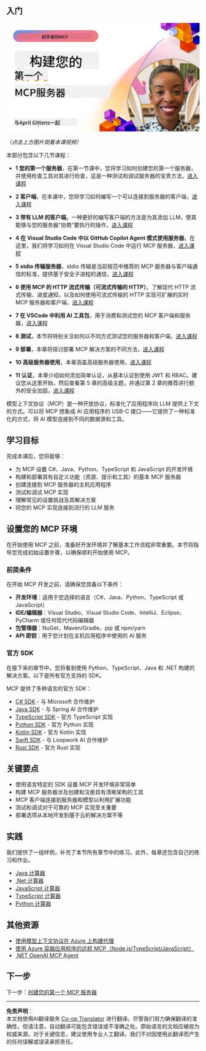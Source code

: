 <!--
CO_OP_TRANSLATOR_METADATA:
{
  "original_hash": "f400d87053221363769113c24f117248",
  "translation_date": "2025-10-06T22:13:40+00:00",
  "source_file": "03-GettingStarted/README.md",
  "language_code": "zh"
}
-->
## 入门  

[![构建您的第一个 MCP 服务器](../../../translated_images/04.0ea920069efd979a0b2dad51e72c1df7ead9c57b3305796068a6cee1f0dd6674.zh.png)](https://youtu.be/sNDZO9N4m9Y)

_（点击上方图片观看本课视频）_

本部分包含以下几节课程：

- **1 您的第一个服务器**，在第一节课中，您将学习如何创建您的第一个服务器，并使用检查工具对其进行检查，这是一种测试和调试服务器的宝贵方法，[进入课程](01-first-server/README.md)

- **2 客户端**，在本课中，您将学习如何编写一个可以连接到服务器的客户端，[进入课程](02-client/README.md)

- **3 带有 LLM 的客户端**，一种更好的编写客户端的方法是为其添加 LLM，使其能够与您的服务器“协商”要执行的操作，[进入课程](03-llm-client/README.md)

- **4 在 Visual Studio Code 中以 GitHub Copilot Agent 模式使用服务器**。在这里，我们将学习如何在 Visual Studio Code 中运行 MCP 服务器，[进入课程](04-vscode/README.md)

- **5 stdio 传输服务器**，stdio 传输是当前规范中推荐的 MCP 服务器与客户端通信的标准，提供基于安全子进程的通信，[进入课程](05-stdio-server/README.md)

- **6 使用 MCP 的 HTTP 流式传输（可流式传输的 HTTP）**。了解现代 HTTP 流式传输、进度通知，以及如何使用可流式传输的 HTTP 实现可扩展的实时 MCP 服务器和客户端，[进入课程](06-http-streaming/README.md)

- **7 在 VSCode 中利用 AI 工具包**，用于消费和测试您的 MCP 客户端和服务器，[进入课程](07-aitk/README.md)

- **8 测试**，本节将特别关注如何以不同方式测试您的服务器和客户端，[进入课程](08-testing/README.md)

- **9 部署**，本章将探讨部署 MCP 解决方案的不同方法，[进入课程](09-deployment/README.md)

- **10 高级服务器使用**，本章涵盖高级服务器使用，[进入课程](./10-advanced/README.md)

- **11 认证**，本章介绍如何添加简单认证，从基本认证到使用 JWT 和 RBAC。建议您从这里开始，然后查看第 5 章的高级主题，并通过第 2 章的推荐进行额外的安全加固，[进入课程](./11-simple-auth/README.md)

模型上下文协议（MCP）是一种开放协议，标准化了应用程序向 LLM 提供上下文的方式。可以将 MCP 想象成 AI 应用程序的 USB-C 接口——它提供了一种标准化的方式，将 AI 模型连接到不同的数据源和工具。

## 学习目标

完成本课后，您将能够：

- 为 MCP 设置 C#、Java、Python、TypeScript 和 JavaScript 的开发环境
- 构建和部署具有自定义功能（资源、提示和工具）的基本 MCP 服务器
- 创建连接到 MCP 服务器的主机应用程序
- 测试和调试 MCP 实现
- 理解常见的设置挑战及其解决方案
- 将您的 MCP 实现连接到流行的 LLM 服务

## 设置您的 MCP 环境

在开始使用 MCP 之前，准备好开发环境并了解基本工作流程非常重要。本节将指导您完成初始设置步骤，以确保顺利开始使用 MCP。

### 前提条件

在开始 MCP 开发之前，请确保您具备以下条件：

- **开发环境**：适用于您选择的语言（C#、Java、Python、TypeScript 或 JavaScript）
- **IDE/编辑器**：Visual Studio、Visual Studio Code、IntelliJ、Eclipse、PyCharm 或任何现代代码编辑器
- **包管理器**：NuGet、Maven/Gradle、pip 或 npm/yarn
- **API 密钥**：用于您计划在主机应用程序中使用的 AI 服务

### 官方 SDK

在接下来的章节中，您将看到使用 Python、TypeScript、Java 和 .NET 构建的解决方案。以下是所有官方支持的 SDK。

MCP 提供了多种语言的官方 SDK：
- [C# SDK](https://github.com/modelcontextprotocol/csharp-sdk) - 与 Microsoft 合作维护
- [Java SDK](https://github.com/modelcontextprotocol/java-sdk) - 与 Spring AI 合作维护
- [TypeScript SDK](https://github.com/modelcontextprotocol/typescript-sdk) - 官方 TypeScript 实现
- [Python SDK](https://github.com/modelcontextprotocol/python-sdk) - 官方 Python 实现
- [Kotlin SDK](https://github.com/modelcontextprotocol/kotlin-sdk) - 官方 Kotlin 实现
- [Swift SDK](https://github.com/modelcontextprotocol/swift-sdk) - 与 Loopwork AI 合作维护
- [Rust SDK](https://github.com/modelcontextprotocol/rust-sdk) - 官方 Rust 实现

## 关键要点

- 使用语言特定的 SDK 设置 MCP 开发环境非常简单
- 构建 MCP 服务器涉及创建和注册具有清晰架构的工具
- MCP 客户端连接到服务器和模型以利用扩展功能
- 测试和调试对于可靠的 MCP 实现至关重要
- 部署选项从本地开发到基于云的解决方案不等

## 实践

我们提供了一组样例，补充了本节所有章节中的练习。此外，每章还包含自己的练习和作业。

- [Java 计算器](./samples/java/calculator/README.md)
- [.Net 计算器](../../../03-GettingStarted/samples/csharp)
- [JavaScript 计算器](./samples/javascript/README.md)
- [TypeScript 计算器](./samples/typescript/README.md)
- [Python 计算器](../../../03-GettingStarted/samples/python)

## 其他资源

- [使用模型上下文协议在 Azure 上构建代理](https://learn.microsoft.com/azure/developer/ai/intro-agents-mcp)
- [使用 Azure 容器应用程序的远程 MCP（Node.js/TypeScript/JavaScript）](https://learn.microsoft.com/samples/azure-samples/mcp-container-ts/mcp-container-ts/)
- [.NET OpenAI MCP Agent](https://learn.microsoft.com/samples/azure-samples/openai-mcp-agent-dotnet/openai-mcp-agent-dotnet/)

## 下一步

下一步：[创建您的第一个 MCP 服务器](01-first-server/README.md)

---

**免责声明**：  
本文档使用AI翻译服务 [Co-op Translator](https://github.com/Azure/co-op-translator) 进行翻译。尽管我们努力确保翻译的准确性，但请注意，自动翻译可能包含错误或不准确之处。原始语言的文档应被视为权威来源。对于关键信息，建议使用专业人工翻译。我们不对因使用此翻译而产生的任何误解或误读承担责任。